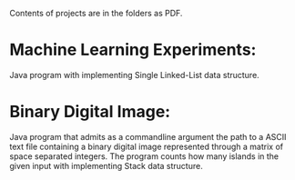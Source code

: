 Contents of projects are in the folders as PDF.

# Machine Learning Experiments:
Java program with implementing Single Linked-List data structure.

# Binary Digital Image:
Java program that admits as a commandline argument the path to a ASCII text file
containing a binary digital image represented through a matrix of space separated integers. The program counts how many islands in the given input with implementing Stack data structure.
